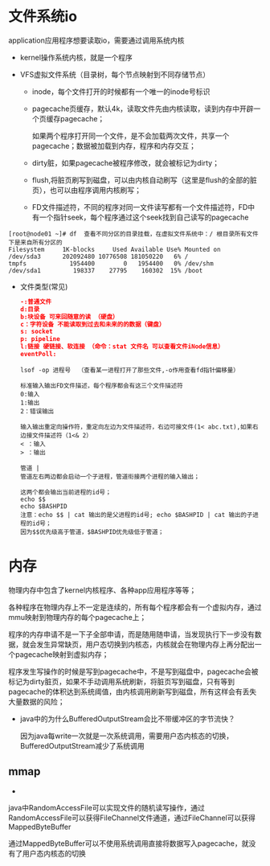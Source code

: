 # 文件系统io

application应用程序想要读取io，需要通过调用系统内核

- kernel操作系统内核，就是一个程序

- VFS虚拟文件系统（目录树，每个节点映射到不同存储节点）

  - inode，每个文件打开的时候都有一个唯一的inode号标识

  - pagecache页缓存，默认4k，读取文件先由内核读取，读到内存中开辟一个页缓存pagecache；

    如果两个程序打开同一个文件，是不会加载两次文件，共享一个pagecache；数据被加载到内存，程序和内存交互；

  - dirty脏，如果pagecache被程序修改，就会被标记为dirty；

  - flush,将脏页刷写到磁盘，可以由内核自动刷写（这里是flush的全部的脏页），也可以由程序调用内核刷写；

  - FD文件描述符，不同的程序对同一文件读写都有一个文件描述符，FD中有一个指针seek，每个程序通过这个seek找到自己读写的pagecache

```shell
[root@node01 ~]# df  查看不同分区的目录挂载，在虚拟文件系统中：/ 根目录所有文件下是来自所有分区的
Filesystem     1K-blocks     Used Available Use% Mounted on
/dev/sda3      202092480 10776508 181050220   6% /
tmpfs            1954400        0   1954400   0% /dev/shm
/dev/sda1         198337    27795    160302  15% /boot
```

- 文件类型(常见)

  ```json
  -:普通文件
  d:目录
  b:块设备 可来回随意的读 （硬盘）
  c：字符设备 不能读取到过去和未来的的数据（键盘）
  s: socket
  p: pipeline
  l:链接 硬链接、软连接 （命令：stat 文件名 可以查看文件iNode信息）
  eventPoll:
  ```

  
  
  ```shell
  lsof -op 进程号  （查看某一进程打开了那些文件,-o作用查看fd指针偏移量）
  
  标准输入输出FD文件描述，每个程序都会有这三个文件描述符
  0:输入
  1:输出
  2：错误输出
  
  输入输出重定向操作符，重定向左边为文件描述符，右边可接文件(1< abc.txt),如果右边接文件描述符（1<& 2）
  < ：输入
  > ：输出
  
  管道 |
  管道左右两边都会启动一个子进程，管道衔接两个进程的输入输出；
  
  这两个都会输出当前进程的id号；
  echo $$ 
  echo $BASHPID
  注意：echo $$ | cat 输出的是父进程的id号; echo $BASHPID | cat 输出的子进程的id号；
  因为$$优先级高于管道，$BASHPID优先级低于管道；
  ```
  
  

# 内存

物理内存中包含了kernel内核程序、各种app应用程序等等；

各种程序在物理内存上不一定是连续的，所有每个程序都会有一个虚拟内存，通过mmu映射到物理内存的每个pagecache上；

程序的内存申请不是一下子全部申请，而是随用随申请，当发现执行下一步没有数据，就会发生异常缺页，用户态切换到内核态，内核就会在物理内存上再分配出一个pagecache映射到虚拟内存；

程序发生写操作的时候是写到pagecache中，不是写到磁盘中，pagecache会被标记为dirty脏页，如果不手动调用系统刷新，将脏页写到磁盘，只有等到pagecache的体积达到系统阈值，由内核调用刷新写到磁盘，所有这样会有丢失大量数据的风险；

- java中的为什么BufferedOutputStream会比不带缓冲区的字节流快？

  因为java每write一次就是一次系统调用，需要用户态内核态的切换，BufferedOutputStream减少了系统调用

## mmap

- 

java中RandomAccessFile可以实现文件的随机读写操作，通过RandomAccessFile可以获得FileChannel文件通道，通过FileChannel可以获得MappedByteBuffer

通过MappedByteBuffer可以不使用系统调用直接将数据写入pagecache，就没有了用户态内核态的切换

